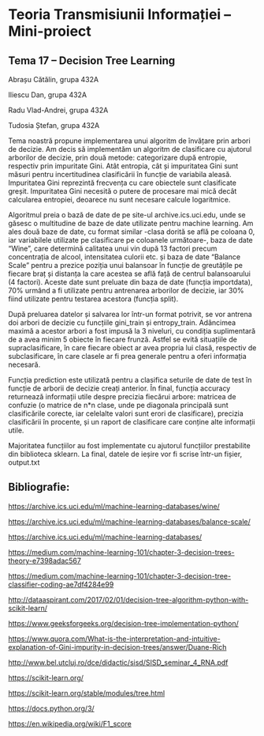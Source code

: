 # Teoria Transmisiunii Informației – Mini-proiect

## Tema 17 – Decision Tree Learning

Abrașu Cătălin, grupa 432A

Iliescu Dan, grupa 432A

Radu Vlad-Andrei, grupa 432A

Tudosia Ștefan, grupa 432A


Tema noastră propune implementarea unui algoritm de învățare prin arbori de decizie. Am decis să implementăm un algoritm de clasificare cu ajutorul arborilor de decizie, prin două metode: categorizare după entropie, respectiv prin impuritate Gini. Atât entropia, cât și impuritatea Gini sunt măsuri pentru incertitudinea clasificării în funcție de variabila aleasă. Impuritatea Gini reprezintă frecvența cu care obiectele sunt clasificate greșit. Impuritatea Gini necesită o putere de procesare mai mică decât calcularea entropiei, deoarece nu sunt necesare calcule logaritmice.

Algoritmul preia o bază de date de pe site-ul archive.ics.uci.edu, unde se găsesc o multitudine de baze de date utilizate pentru machine learning. Am ales două baze de date, cu format similar -clasa dorită se află pe coloana 0, iar variabilele utilizate pe clasificare pe coloanele următoare-, baza de date “Wine”, care determină calitatea unui vin după 13 factori precum concentrația de alcool, intensitatea culorii etc. și baza de date “Balance Scale” pentru a prezice poziția unui balansoar în funcție de greutățile pe fiecare braț și distanța la care acestea se află față de centrul balansoarului (4 factori). Aceste date sunt preluate din baza de date (funcția importdata), 70% urmând a fi utilizate pentru antrenarea arborilor de decizie, iar 30% fiind utilizate pentru testarea acestora (funcția split).

După preluarea datelor și salvarea lor într-un format potrivit, se vor antrena doi arbori de decizie cu funcțiile gini_train și entropy_train. Adâncimea maximă a acestor arbori a fost impusă la 3 niveluri, cu condiția suplimentară de a avea minim 5 obiecte în fiecare frunză. Astfel se evită situațiile de supraclasificare, în care fiecare obiect ar avea propria lui clasă, respectiv de subclasificare, în care clasele ar fi prea generale pentru a oferi informația necesară.

Funcția prediction este utilizată pentru a clasifica seturile de date de test în funcție de arborii de decizie creați anterior. În final, funcția accuracy returnează informații utile despre precizia fiecărui arbore: matricea de confuzie (o matrice de n*n clase, unde pe diagonala principală sunt clasificările corecte, iar celelalte valori sunt erori de clasificare), precizia clasificării în procente, și un raport de clasificare care conține alte informații utile.

Majoritatea funcțiilor au fost implementate cu ajutorul funcțiilor prestabilite din biblioteca sklearn.
La final, datele de ieșire vor fi scrise într-un fișier, output.txt



## Bibliografie:

https://archive.ics.uci.edu/ml/machine-learning-databases/wine/  	

https://archive.ics.uci.edu/ml/machine-learning-databases/balance-scale/ 

https://archive.ics.uci.edu/ml/machine-learning-databases/

https://medium.com/machine-learning-101/chapter-3-decision-trees-theory-e7398adac567 

https://medium.com/machine-learning-101/chapter-3-decision-tree-classifier-coding-ae7df4284e99 

http://dataaspirant.com/2017/02/01/decision-tree-algorithm-python-with-scikit-learn/ 

https://www.geeksforgeeks.org/decision-tree-implementation-python/ 

https://www.quora.com/What-is-the-interpretation-and-intuitive-explanation-of-Gini-impurity-in-decision-trees/answer/Duane-Rich 

http://www.bel.utcluj.ro/dce/didactic/sisd/SISD_seminar_4_RNA.pdf 

https://scikit-learn.org/

https://scikit-learn.org/stable/modules/tree.html 

https://docs.python.org/3/ 

https://en.wikipedia.org/wiki/F1_score
